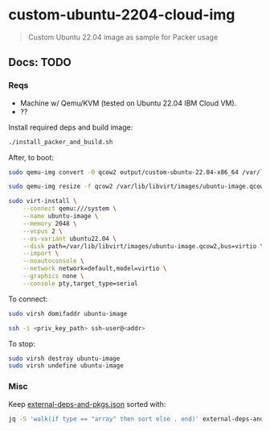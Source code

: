 # custom-ubuntu-2204-cloud-img

> Custom Ubuntu 22.04 image as sample for Packer usage

## Docs: TODO

### Reqs

- Machine w/ Qemu/KVM (tested on Ubuntu 22.04 IBM Cloud VM).
- ??

Install required deps and build image:

```bash
./install_packer_and_build.sh
```

After, to boot:

```bash
sudo qemu-img convert -O qcow2 output/custom-ubuntu-22.04-x86_64 /var/lib/libvirt/images/ubuntu-image.qcow2

sudo qemu-img resize -f qcow2 /var/lib/libvirt/images/ubuntu-image.qcow2 32G

sudo virt-install \
    --connect qemu:///system \
    --name ubuntu-image \
    --memory 2048 \
    --vcpus 2 \
    --os-variant ubuntu22.04 \
    --disk path=/var/lib/libvirt/images/ubuntu-image.qcow2,bus=virtio \
    --import \
    --noautoconsole \
    --network network=default,model=virtio \
    --graphics none \
    --console pty,target_type=serial
```

To connect:

```bash
sudo virsh domifaddr ubuntu-image

ssh -i <priv_key_path> ssh-user@<addr>
```

To stop:

```bash
sudo virsh destroy ubuntu-image
sudo virsh undefine ubuntu-image
```

### Misc

Keep [external-deps-and-pkgs.json](./external-deps-and-pkgs.json) sorted with:

```bash
jq -S 'walk(if type == "array" then sort else . end)' external-deps-and-pkgs.json > temp.json && mv temp.json external-deps-and-pkgs.json
```
